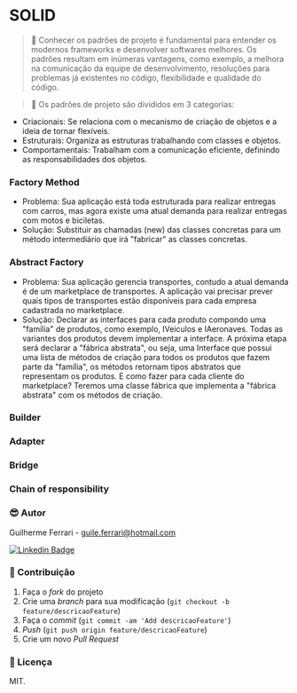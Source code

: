 # SOLID

> 🚀 Conhecer os padrões de projeto é fundamental para entender os modernos frameworks e desenvolver softwares melhores. Os padrões resultam em inúmeras vantagens, como exemplo, a melhora na comunicação da equipe de desenvolvimento, resoluções para problemas já existentes no código, flexibilidade e qualidade do código.

> 🚀 Os padrões de projeto são divididos em 3 categorias:
- Criacionais: Se relaciona com o mecanismo de criação de objetos e a ideia de tornar flexíveis.
- Estruturais: Organiza as estruturas trabalhando com classes e objetos.
- Comportamentais: Trabalham com a comunicação eficiente, definindo as responsabilidades dos objetos.

### Factory Method
- Problema: Sua aplicação está toda estruturada para realizar entregas com carros, mas agora existe uma atual demanda para realizar entregas com motos e biciletas.
- Solução: Substituir as chamadas (new) das classes concretas para um método intermediário que irá "fabricar" as classes concretas.

### Abstract Factory
- Problema: Sua aplicação gerencia transportes, contudo a atual demanda é de um marketplace de transportes. A aplicação vai precisar prever quais tipos de transportes estão disponíveis para cada empresa cadastrada no marketplace.
- Solução: Declarar as interfaces para cada produto compondo uma "família" de produtos, como exemplo, IVeiculos e IAeronaves. Todas as variantes dos produtos devem implementar a interface. A próxima etapa será declarar a "fábrica abstrata", ou seja, uma Interface que possui uma lista de métodos de criação para todos os produtos que fazem parte da "família", os métodos retornam tipos abstratos que representam os produtos. E como fazer para cada cliente do marketplace? Teremos uma classe fábrica que implementa a "fábrica abstrata" com os métodos de criação.

### Builder

### Adapter

### Bridge

### Chain of responsibility

### 😎 Autor

Guilherme Ferrari - guile.ferrari@hotmail.com

[![Linkedin Badge](https://img.shields.io/badge/-Guilherme-blue?style=flat-square&logo=Linkedin&logoColor=white&link=https://www.linkedin.com/in/guilherme-antonio-ferrari/)](https://www.linkedin.com/in/guilherme-antonio-ferrari/)

### 🎯 Contribuição

1. Faça o _fork_ do projeto
2. Crie uma _branch_ para sua modificação (`git checkout -b feature/descricaoFeature`)
3. Faça o _commit_ (`git commit -am 'Add descricaoFeature'`)
4. _Push_ (`git push origin feature/descricaoFeature`)
5. Crie um novo _Pull Request_

### 📝 Licença

MIT.